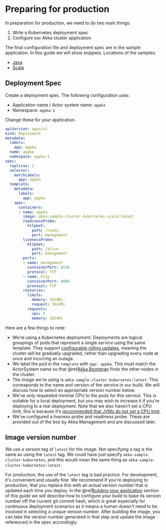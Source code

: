 # Preparing for production

In preparation for production, we need to do two main things:

1. Write a Kubernetes deployment spec
1. Configure our Akka cluster application 

The final configuration file and deployment spec are in the sample application.
In this guide we will show snippets. Locations of the samples:

* [Java](https://developer.lightbend.com/start/?group=akka&project=akka-sample-cluster-kubernetes-java) 
* [Scala](https://developer.lightbend.com/start/?group=akka&project=akka-sample-cluster-kubernetes-scala)

## Deployment Spec

Create a deployment spec. The following configuration uses:

* Application name / Actor system name: `appka`
* Namespace: `appka-1`

Change these for your application.

```yaml
apiVersion: apps/v1
kind: Deployment
metadata:
  labels:
    app: appka
  name: appka
  namespace: appka-1
spec:
  replicas: 2
  selector:
    matchLabels:
      app: appka
  template:
    metadata:
      labels:
        app: appka
    spec:
      containers:
      - name: appka
        image: akka-sample-cluster-kubernetes-scala:latest
        readinessProbe:
          httpGet:
            path: /ready
            port: management
        livenessProbe:
          httpGet:
            path: /alive
            port: management
        ports:
        - name: management
          containerPort: 8558
          protocol: TCP
        - name: http
          containerPort: 8080
          protocol: TCP
        resources:
          limits:
            memory: 1024Mi
            request: 1024Mi
          requests:
            cpu: 2
            memory: 1024Mi
```
Here are a few things to note:

* We're using a Kubernetes deployment. Deployments are logical groupings of pods that represent a single service using the same template. 
  They support [configurable rolling updates](https://kubernetes.io/docs/reference/generated/kubernetes-api/v1.11/#deploymentstrategy-v1-apps), 
  meaning the cluster will be gradually upgraded, rather than upgrading every node at once and incurring an outage.
* We label the pod in the `template` with `app: appka`. This must match the ActorSystem name so that @ref[Akka Bootstrap](../bootstrap/index.md) finds the other nodes in the cluster.
* The image we're using is `akka-sample-cluster-kubernetes:latest`. This corresponds to the name and version of the service in our build. 
  We will discuss how to select an appropriate version number below.
* We've only requested minimal CPU to the pods for this service. This is suitable for a local deployment, but you may wish to increase it if you're 
  deploying to a real deployment. Note that we also haven't set a CPU limit, this is because it's 
  [recommended that JVMs do not set a CPU limit](https://doc.akka.io/docs/akka/current/additional/deploying.html#resource-limits).
* We've configured a liveness probe and readiness probe. These are provided out of the box by Akka Management and are discussed later.

## Image version number

We use a version tag of `latest` for the image. Not specifying a tag is the same as using the `latest` tag. We could have just specify
`akka-sample-cluster-kubernetes`, and this would mean the same thing as `akka-sample-cluster-kubernetes:latest`.

For production, the use of the `latest` tag is bad practice. 
For development, it's convenient and usually fine. We recommend if 
you're deploying to production, that you replace this with an actual version number that is updated each time you deploy. 
In the @ref[Building your application](building.md) section of this guide we will describe how to configure your build to base its 
version number off the current git commit hash, which is great especially for continuous deployment scenarios as it means a human doesn't 
need to be involved in selecting a unique version number. After building the image, you can take the version number generated in that step 
and update the image referenced in the spec accordingly.






